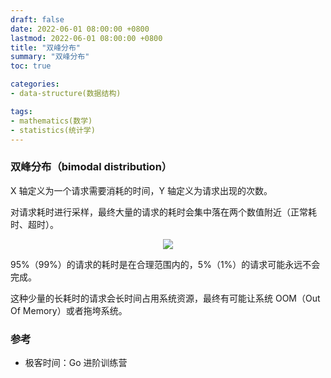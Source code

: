 ```yaml
---
draft: false
date: 2022-06-01 08:00:00 +0800
lastmod: 2022-06-01 08:00:00 +0800
title: "双峰分布"
summary: "双峰分布"
toc: true

categories:
- data-structure(数据结构)

tags:
- mathematics(数学)
- statistics(统计学)
---
```

### 双峰分布（bimodal distribution）

X 轴定义为一个请求需要消耗的时间，Y 轴定义为请求出现的次数。

对请求耗时进行采样，最终大量的请求的耗时会集中落在两个数值附近（正常耗时、超时）。

<div style="text-align: center; margin: 5px auto">
<img src="/image/mathematics/statistics/bimodal-distribution.drawio.png">
</div>

95%（99%）的请求的耗时是在合理范围内的，5%（1%）的请求可能永远不会完成。

这种少量的长耗时的请求会长时间占用系统资源，最终有可能让系统 OOM（Out Of Memory）或者拖垮系统。

### 参考

- 极客时间：Go 进阶训练营